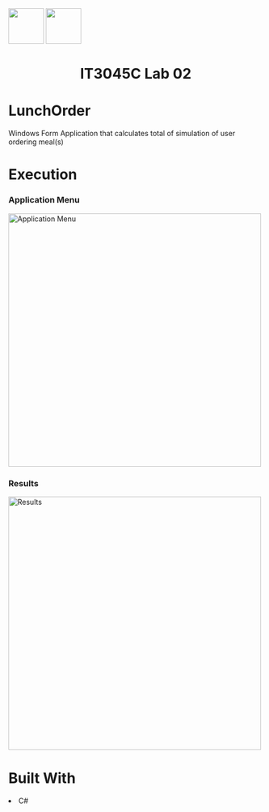 <img width="70px" height="70px" src="https://user-images.githubusercontent.com/94927484/176516844-ef80e3b5-849b-41d0-a824-b736f8c75f6a.png#gh-light-mode-only">
<img width="70px" height="70px" src="https://user-images.githubusercontent.com/94927484/176516906-9ca35143-bb5b-41b1-9001-1ec77d5f065a.png#gh-dark-mode-only">

<h1 align="center">IT3045C Lab 02</h1>
<h1>LunchOrder</h1>
<p>Windows Form Application that calculates total of simulation of user ordering meal(s)</p>

<h1>Execution</h1>

<h3>Application Menu</h3>
<img width="500" alt="Application Menu" src="https://user-images.githubusercontent.com/94927484/187841033-b2536fb3-f190-4f39-8869-31b3b8bc337f.png")>

<h3>Results</h3>
<img width="500" alt="Results" src="https://user-images.githubusercontent.com/94927484/187841135-69eb5fe8-5cc2-4133-afdc-2840e3605b4f.png")>

<h1>Built With</h1>
<li>C#</li>
